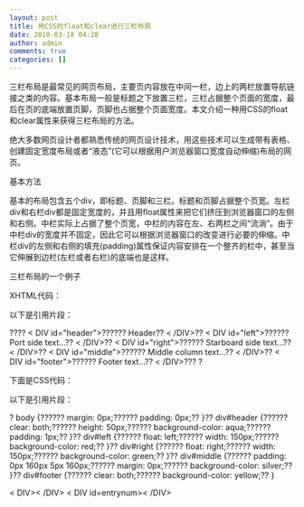 ```yaml
---
layout: post
title: 用CSS的float和clear进行三栏布局
date: 2010-03-18 04:28
author: admin
comments: true
categories: []
---
```

三栏布局是最常见的网页布局，主要页内容放在中间一栏，边上的两栏放置导航链接之类的内容。基本布局一般是标题之下放置三栏，三栏占据整个页面的宽度，最后在页的底端放置页脚，页脚也占据整个页面宽度。本文介绍一种用CSS的float和clear属性来获得三栏布局的方法。

绝大多数网页设计者都熟悉传统的网页设计技术，用这些技术可以生成带有表格、创建固定宽度布局或者“液态”(它可以根据用户浏览器窗口宽度自动伸缩)布局的网页。

基本方法

基本的布局包含五个div，即标题、页脚和三栏。标题和页脚占据整个页宽。左栏div和右栏div都是固定宽度的，并且用float属性来把它们挤压到浏览器窗口的左侧和右侧。中栏实际上占据了整个页宽，中栏的内容在左、右两栏之间“流淌”。由于中栏div的宽度并不固定，因此它可以根据浏览器窗口的改变进行必要的伸缩。中栏div的左侧和右侧的填充(padding)属性保证内容安排在一个整齐的栏中，甚至当它伸展到边栏(左栏或者右栏)的底端也是这样。

三栏布局的一个例子

XHTML代码：

以下是引用片段：

???? &lt; DIV id="header"&gt;?????? Header?? &lt; /DIV&gt;?? &lt; DIV id="left"&gt;?????? Port side text...?? &lt; /DIV&gt;?? &lt; DIV id="right"&gt;?????? Starboard side text...?? &lt; /DIV&gt;?? &lt; DIV id="middle"&gt;?????? Middle column text...?? &lt; /DIV&gt;?? &lt; DIV id="footer"&gt;?????? Footer text...?? &lt; /DIV&gt;???
?

下面是CSS代码：

以下是引用片段：

? body {?????? margin: 0px;?????? padding: 0px;?? }?? div#header {?????? clear: both;?????? height: 50px;?????? background-color: aqua;?????? padding: 1px;?? }?? div#left {?????? float: left;?????? width: 150px;?????? background-color: red;?? }?? div#right {?????? float: right;?????? width: 150px;?????? background-color: green;?? }?? div#middle {?????? padding: 0px 160px 5px 160px;?????? margin: 0px;?????? background-color: silver;?? }?? div#footer {?????? clear: both;?????? background-color: yellow;?? }

&lt; DIV&gt;&lt; /DIV&gt;
&lt; DIV id=entrynum&gt;&lt; /DIV&gt;
